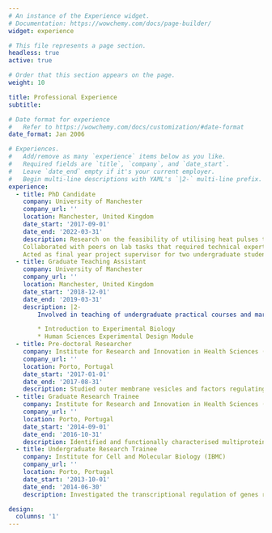 ```yaml
---
# An instance of the Experience widget.
# Documentation: https://wowchemy.com/docs/page-builder/
widget: experience

# This file represents a page section.
headless: true
active: true

# Order that this section appears on the page.
weight: 10

title: Professional Experience
subtitle:

# Date format for experience
#   Refer to https://wowchemy.com/docs/customization/#date-format
date_format: Jan 2006

# Experiences.
#   Add/remove as many `experience` items below as you like.
#   Required fields are `title`, `company`, and `date_start`.
#   Leave `date_end` empty if it's your current employer.
#   Begin multi-line descriptions with YAML's `|2-` multi-line prefix.
experience:
  - title: PhD Candidate
    company: University of Manchester
    company_url: ''
    location: Manchester, United Kingdom
    date_start: '2017-09-01'
    date_end: '2022-03-31'
    description: Research on the feasibility of utilising heat pulses to restore dampened circadian oscillations in articular cartilage - investigated the molecular mechanisms behind the heat-mediated clock synchronisation and evaluated impacts on tissue homeostasis.
    Collaborated with peers on lab tasks that required technical expertise and with writing papers.
    Acted as final year project supervisor for two undergraduate students. 
  - title: Graduate Teaching Assistant
    company: University of Manchester
    company_url: ''
    location: Manchester, United Kingdom
    date_start: '2018-12-01'
    date_end: '2019-03-31'
    description: |2-
        Involved in teaching of undergraduate practical courses and marking of exams. I have taught both in wet and dry lab modules:

        * Introduction to Experimental Biology
        * Human Sciences Experimental Design Module
  - title: Pre-doctoral Researcher
    company: Institute for Research and Innovation in Health Sciences (i3S)
    company_url: ''
    location: Porto, Portugal
    date_start: '2017-01-01'
    date_end: '2017-08-31'
    description: Studied outer membrane vesicles and factors regulating their overproduction in the cyanobacterium _Synechocystis_ sp. PCC 6803. 
  - title: Graduate Research Trainee
    company: Institute for Research and Innovation in Health Sciences (i3S)
    company_url: ''
    location: Porto, Portugal
    date_start: '2014-09-01'
    date_end: '2016-10-31'
    description: Identified and functionally characterised multiprotein transport systems in _Synechocystis_. Performed the _in silico_ molecular analysis (whole-genome sequencing) and phenotypic characterisation of two _Synechocystis_ strains.
  - title: Undergraduate Research Trainee
    company: Institute for Cell and Molecular Biology (IBMC)
    company_url: ''
    location: Porto, Portugal
    date_start: '2013-10-01'
    date_end: '2014-06-30'
    description: Investigated the transcriptional regulation of genes related to the biosynthesis and export of extracellular polymeric substances in cyanobacteria. 

design:
  columns: '1'
---
```

